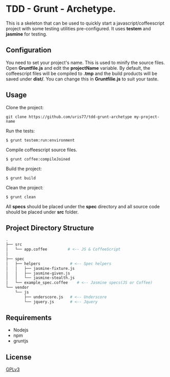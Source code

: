 # TDD - Grunt - Archetype.
This is a skeleton that can be used to quickly start a javascript/coffeescript project with some testing utilities
pre-configured. It uses __testem__ and __jasmine__ for testing.

## Configuration
You need to set your project's name. This is used to minify the source files. Open __Gruntfile.js__ and edit the
__projectName__ variable. By default, the coffeescript files will be compiled to __.tmp__ and the build products
will be saved under __dist/__. You can change this in __Gruntfilie.js__ to suit your taste.

## Usage
Clone the project:
```
git clone https://github.com/uris77/tdd-grunt-archetype my-project-name
```
Run the tests:
```
$ grunt testem:run:environment
```
Compile coffeescript source files.
```
$ grunt coffee:compileJoined
```
Build the project:
```
$ grunt build
```
Clean the project:
```
$ grunt clean
```

All __specs__ should be placed under the __spec__ directory and all source code should be placed under __src__ folder.

## Project Directory Structure
``` bash
.
├── src
│   └── app.coffee         # <-- JS & CoffeeScript
│
├── spec
│   ├── helpers             # <-- Spec helpers
│   │   ├── jasmine-fixture.js
│   │   ├── jasmine-given.js
│   │   └── jasmine-stealth.js
│   └── example_spec.coffee    # <-- Jasmine specs(JS or Coffee)
└── vendor
    └── js
        ├── underscore.js   # <-- Underscore
        └── jquery.js       # <-- Jquery

```


## Requirements
* Nodejs
* npm
* gruntjs

## License
[GPLv3](http://www.gnu.org/licenses/gpl-3.0.html)